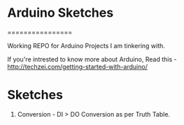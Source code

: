 # Arduino Sketches
================

Working REPO for Arduino Projects I am tinkering with.

If you're intrested to know more about Arduino, Read this - http://techzei.com/getting-started-with-arduino/

Sketches
========
1. Conversion - DI > DO Conversion as per Truth Table.
